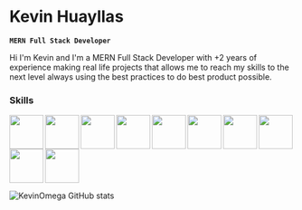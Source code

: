 # Kevin Huayllas

**`MERN Full Stack Developer`**

Hi I'm Kevin and I'm a MERN Full Stack Developer with +2 years of experience making real life projects
that allows me to reach my skills to the next level always using the best practices to do best product
possible.

### Skills

<img src="https://cdn.jsdelivr.net/gh/devicons/devicon/icons/html5/html5-original.svg" width="60px" align="left" >
<img src="https://cdn.jsdelivr.net/gh/devicons/devicon/icons/css3/css3-original.svg" width="60px" align="left" >
<img src="https://cdn.jsdelivr.net/gh/devicons/devicon/icons/javascript/javascript-original.svg" width="60px" align="left" >
<img src="https://cdn.jsdelivr.net/gh/devicons/devicon/icons/sass/sass-original.svg" width="60px"  align="left">
<img src="https://cdn.jsdelivr.net/gh/devicons/devicon/icons/typescript/typescript-original.svg" width="60px"  align="left">
<img src="https://cdn.jsdelivr.net/gh/devicons/devicon/icons/d3js/d3js-original.svg" width="60px" align="left" >
<img src="https://cdn.jsdelivr.net/gh/devicons/devicon/icons/react/react-original.svg" width="60px" align="left" >
<img src="https://cdn.jsdelivr.net/gh/devicons/devicon/icons/redux/redux-original.svg" width="60px" align="left" >
<img src="https://cdn.jsdelivr.net/gh/devicons/devicon/icons/nodejs/nodejs-plain-wordmark.svg" width="60px" align="left" >
<img src="https://cdn.jsdelivr.net/gh/devicons/devicon/icons/mongodb/mongodb-plain-wordmark.svg" width="60px"" >


![KevinOmega GitHub stats](https://github-readme-stats.vercel.app/api?username=KevinOmega&show_icons=true&theme=radical)

<!---
KevinOmega/KevinOmega is a ✨ special ✨ repository because its `README.md` (this file) appears on your GitHub profile.
You can click the Preview link to take a look at your changes.
--->
